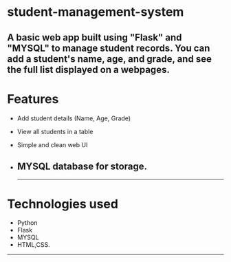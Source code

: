 # student-management-system
   A basic web app built using "Flask" and "MYSQL" to manage student records. 
   You can add a student's name, age, and grade, and see the full list displayed on a webpages.
   ----
# Features
- Add student details (Name, Age, Grade)
- View all students in a table
- Simple and clean web UI
- MYSQL database for storage.
  ----

  -----
# Technologies used
- Python
- Flask
- MYSQL
- HTML,CSS.
 ----- 

